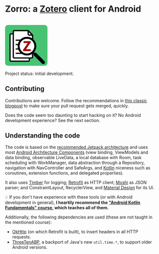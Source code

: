 # Zorro: a [Zotero](https://www.zotero.org/) client for Android

<br>
<img width="140px" src="logo/logo.png">

Project status: initial development.


## Contributing

Contributions are welcome. Follow the recommendations in [this classic blogpost](https://www.igvita.com/2011/12/19/dont-push-your-pull-requests/) to make sure your pull request gets merged, quickly.

Does the code seem too daunting to start hacking on it? No Android development experience? See the next section.


## Understanding the code

The code is based on the
[recommended Jetpack architecture](https://developer.android.com/jetpack/docs/guide)
and uses most
[Android Architecture Components](https://developer.android.com/topic/libraries/architecture)
(view binding, ViewModels and data binding, observable LiveData, a local database with Room,
task scheduling with WorkManager, data abstraction through a Repository, navigation
with NavController and SafeArgs, and [Kotlin](https://kotlinlang.org/) niceness such as
coroutines, extension functions, and delegated properties).

It also uses [Timber](https://github.com/JakeWharton/timber) for logging;
[Retrofit](https://square.github.io/retrofit/) as HTTP client;
[Moshi](https://github.com/square/moshi) as JSON parser;
and ConstraintLayout, RecyclerView, and [Material Design](https://material.io/) for its UI. 

💡 If you don't have experience with these tools (or with Android development in general),
**I heartily recommend the
["Android Kotlin Fundamentals" course](https://codelabs.developers.google.com/android-kotlin-fundamentals/),
which teaches all of them.**

Additionally, the following dependencies are used (these are not taught in the mentioned course):
- [OkHttp](https://square.github.io/okhttp/) (on which Retrofit is built), to insert headers
  in all HTTP requests.
- [ThreeTenABP](https://github.com/JakeWharton/ThreeTenABP), a backport of Java's new `util.time.*`,
  to support older Android versions.
